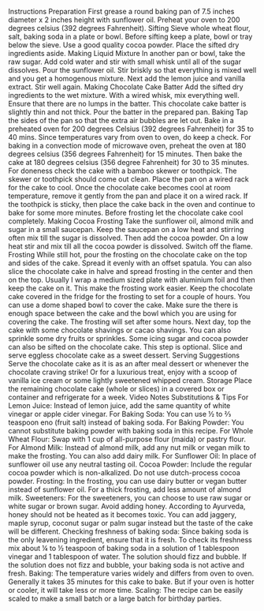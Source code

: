 Instructions
Preparation
First grease a round baking pan of 7.5 inches diameter x 2 inches height with sunflower oil.
Preheat your oven to 200 degrees celsius (392 degrees Fahrenheit).
Sifting
Sieve whole wheat flour, salt, baking soda in a plate or bowl. Before sifting keep a plate, bowl or tray below the sieve. Use a good quality cocoa powder.
Place the sifted dry ingredients aside.
Making Liquid Mixture
In another pan or bowl, take the raw sugar.
Add cold water and stir with small whisk until all of the sugar dissolves.
Pour the sunflower oil. Stir briskly so that everything is mixed well and you get a homogenous mixture.
Next add the lemon juice and vanilla extract. Stir well again.
Making Chocolate Cake Batter
Add the sifted dry ingredients to the wet mixture. With a wired whisk, mix everything well.
Ensure that there are no lumps in the batter. This chocolate cake batter is slightly thin and not thick.
Pour the batter in the prepared pan.
Baking
Tap the sides of the pan so that the extra air bubbles are let out.
Bake in a preheated oven for 200 degrees Celsius (392 degrees Fahrenheit) for 35 to 40 mins. Since temperatures vary from oven to oven, do keep a check.
For baking in a convection mode of microwave oven, preheat the oven at 180 degrees celsius (356 degrees Fahrenheit) for 15 minutes. Then bake the cake at 180 degrees celsius (356 degree Fahrenheit) for 30 to 35 minutes.
For doneness check the cake with a bamboo skewer or toothpick. The skewer or toothpick should come out clean. Place the pan on a wired rack for the cake to cool.
Once the chocolate cake becomes cool at room temperature, remove it gently from the pan and place it on a wired rack. 
If the toothpick is sticky, then place the cake back in the oven and continue to bake for some more minutes. Before frosting let the chocolate cake cool completely.
Making Cocoa Frosting
Take the sunflower oil, almond milk and sugar in a small saucepan.
Keep the saucepan on a low heat and stirring often mix till the sugar is dissolved. Then add the cocoa powder. On a low heat stir and mix till all the cocoa powder is dissolved. Switch off the flame.
Frosting
While still hot, pour the frosting on the chocolate cake on the top and sides of the cake. Spread it evenly with an offset spatula. You can also slice the chocolate cake in halve and spread frosting in the center and then on the top. 
Usually I wrap a medium sized plate with aluminium foil and then keep the cake on it. This make the frosting work easier.
Keep the chocolate cake covered in the fridge for the frosting to set for a couple of hours. You can use a dome shaped bowl to cover the cake. Make sure the there is enough space between the cake and the bowl which you are using for covering the cake.
The frosting will set after some hours.
Next day, top the cake with some chocolate shavings or cacao shavings. You can also sprinkle some dry fruits or sprinkles. Some icing sugar and cocoa powder can also be sifted on the chocolate cake. This step is optional.
Slice and serve eggless chocolate cake as a sweet dessert.
Serving Suggestions
Serve the chocolate cake as it is as an after meal dessert or whenever the chocolate craving strike! Or for a luxurious treat, enjoy with a scoop of vanilla ice cream or some lightly sweetened whipped cream.
Storage
Place the remaining chocolate cake (whole or slices) in a covered box or container and refrigerate for a week.
Video
Notes
Substitutions & Tips
For Lemon Juice: Instead of lemon juice, add the same quantity of white vinegar or apple cider vinegar.
For Baking Soda: You can use ½ to ⅔ teaspoon eno (fruit salt) instead of baking soda.
For Baking Powder: You cannot substitute baking powder with baking soda in this recipe. 
For Whole Wheat Flour: Swap with 1 cup of all-purpose flour (maida) or pastry flour. 
For Almond Milk: Instead of almond milk, add any nut milk or vegan milk to make the frosting. You can also add dairy milk. 
For Sunflower Oil: In place of sunflower oil use any neutral tasting oil. 
Cocoa Powder: Include the regular cocoa powder which is non-alkalized. Do not use dutch-process cocoa powder. 
Frosting: In the frosting, you can use dairy butter or vegan butter instead of sunflower oil. For a thick frosting, add less amount of almond milk. 
Sweeteners: For the sweeteners, you can choose to use raw sugar or white sugar or brown sugar. Avoid adding honey. According to Ayurveda, honey should not be heated as it becomes toxic. You can add jaggery, maple syrup, coconut sugar or palm sugar instead but the taste of the cake will be different.
Checking freshness of baking soda: Since baking soda is the only leavening ingredient, ensure that it is fresh. To check its freshness mix about ¼ to ½ teaspoon of baking soda in a solution of 1 tablespoon vinegar and 1 tablespoon of water. The solution should fizz and bubble. If the solution does not fizz and bubble, your baking soda is not active and fresh.
Baking: The temperature varies widely and differs from oven to oven. Generally it takes 35 minutes for this cake to bake. But if your oven is hotter or cooler, it will take less or more time. 
Scaling: The recipe can be easily scaled to make a small batch or a large batch for birthday parties.